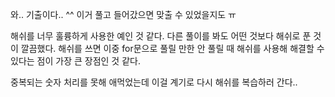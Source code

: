 와.. 기출이다.. ^^
이거 풀고 들어갔으면 맞출 수 있었을지도 ㅠ

해쉬를 너무 훌륭하게 사용한 예인 것 같다.
다른 풀이를 봐도 어떤 것보다 해쉬로 푼 것이 깔끔했다.
해쉬를 쓰면 이중 for문으로 풀릴 만한 안 풀릴 때
해쉬를 사용해 해결할 수 있다는 점이 가장 큰 장점인 것 같다.

중복되는 숫자 처리를 못해 애먹었는데
이걸 계기로 다시 해쉬를 복습하러 간다..
